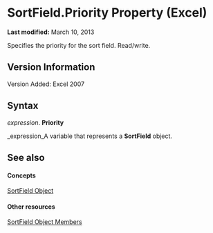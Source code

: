 
# SortField.Priority Property (Excel)

 **Last modified:** March 10, 2013

Specifies the priority for the sort field. Read/write.

## Version Information

Version Added: Excel 2007 


## Syntax

 _expression_. **Priority**

 _expression_A variable that represents a  **SortField** object.


## See also


#### Concepts


 [SortField Object](2becf77f-c072-2060-9baf-ebcf785c05bb.md)
#### Other resources


 [SortField Object Members](f690a20f-e9aa-8ac7-2389-093707269120.md)
